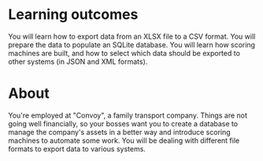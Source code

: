 # Learning outcomes

You will learn how to export data from an XLSX file to a CSV format. You will prepare the data to populate an SQLite database. You will learn how scoring machines are built, and how to select which data should be exported to other systems (in JSON and XML formats).

# About

You're employed at "Convoy", a family transport company. Things are not going well financially, so your bosses want you to create a database to manage the company's assets in a better way and introduce scoring machines to automate some work. You will be dealing with different file formats to export data to various systems.
